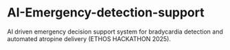 # AI-Emergency-detection-support
AI driven emergency decision support system for bradycardia detection and automated atropine delivery (ETHOS HACKATHON 2025).
